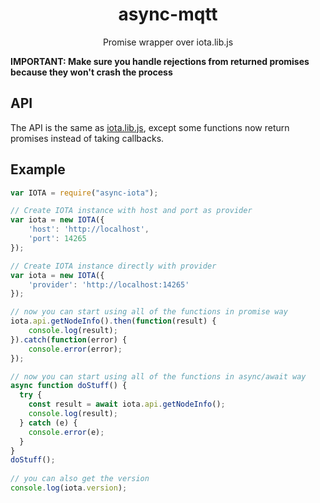 <h1 align="center">async-mqtt</h1>
<p align="center">Promise wrapper over iota.lib.js</p>

**IMPORTANT: Make sure you handle rejections from returned promises because they won't crash the process**

## API

The API is the same as [iota.lib.js](https://github.com/iotaledger/iota.lib.js#iotaapi), except some functions now return promises instead
 of taking callbacks.


## Example

```javascript
var IOTA = require("async-iota");

// Create IOTA instance with host and port as provider
var iota = new IOTA({
    'host': 'http://localhost',
    'port': 14265
});

// Create IOTA instance directly with provider
var iota = new IOTA({
    'provider': 'http://localhost:14265'
});

// now you can start using all of the functions in promise way
iota.api.getNodeInfo().then(function(result) {
    console.log(result);
}).catch(function(error) {
    console.error(error);
});

// now you can start using all of the functions in async/await way
async function doStuff() {
  try {
    const result = await iota.api.getNodeInfo();
    console.log(result);
  } catch (e) {
    console.error(e);
  }
}
doStuff();
    
// you can also get the version
console.log(iota.version);
```
